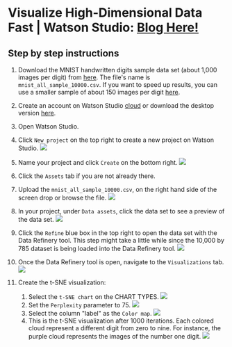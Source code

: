 # Visualize High-Dimensional Data Fast | Watson Studio: [Blog Here!](https://towardsdatascience.com/visualize-high-dimensional-data-fast-watson-studio-ebad7e7e1b6a)

## Step by step instructions

1. Download the MNIST handwritten digits sample data set (about 1,000 images per digit) from [here](https://ibm.box.com/s/94e4q8askq82owlnr6qxerworm6cx2sp). The file's name is `mnist_all_sample_10000.csv`. If you want to speed up results, you can use a smaller sample of about 150 images per digit [here](https://ibm.box.com/s/g8x3jii28evb5332cjzojq813xj5n6vx). 

1. Create an account on Watson Studio [cloud](https://www.ibm.com/cloud/watson-studio) or download the desktop version [here](https://www.ibm.com/products/watson-studio-desktop).

1. Open Watson Studio.

1. Click `New project` on the top right to create a new project on Watson Studio. <img src="https://github.com/IBMDataScience/visualize-data-fast/blob/master/screenshots/1%20create%20project.png">

1. Name your project and click `Create` on the bottom right. <img src="https://github.com/IBMDataScience/visualize-high-dim-data-fast/blob/master/screenshots/1%20name%20and%20create%20project.png">

1. Click the `Assets` tab if you are not already there.

1. Upload the `mnist_all_sample_10000.csv`, on the right hand side of the screen drop or browse the file. <img src="https://github.com/IBMDataScience/visualize-high-dim-data-fast/blob/master/screenshots/2%20drop%20or%20browse%20mnist%20data%20set.png">

1. In your project, under `Data assets`, click the data set to see a preview of the data set. <img src="https://github.com/IBMDataScience/visualize-high-dim-data-fast/blob/master/screenshots/3%20click%20data%20set%20to%20preview.png">

1. Click the `Refine` blue box in the top right to open the data set with the Data Refinery tool. This step might take a little while since the 10,000 by 785 dataset is being loaded into the Data Refinery tool. <img src="https://github.com/IBMDataScience/visualize-high-dim-data-fast/blob/master/screenshots/4%20click%20refine.png">

1. Once the Data Refinery tool is open, navigate to the `Visualizations` tab. <img src="https://github.com/IBMDataScience/visualize-high-dim-data-fast/blob/master/screenshots/5%20navigate%20to%20viz.png">

1. Create the t-SNE visualization:
    1. Select the `t-SNE chart` on the CHART TYPES. <img src="https://github.com/IBMDataScience/visualize-high-dim-data-fast/blob/master/screenshots/6%20choose%20tsne.png">
    1. Set the `Perplexity` parameter to 75. <img src="https://github.com/IBMDataScience/visualize-high-dim-data-fast/blob/master/screenshots/7%20set%20perp%20to%2075.png">
    1. Select the column "label" as the `Color map`. <img src="https://github.com/IBMDataScience/visualize-high-dim-data-fast/blob/master/screenshots/8%20set%20color%20map%20to%20label.png">
    1. This is the t-SNE visualization after 1000 iterations. Each colored cloud represent a different digit from zero to nine. For instance, the purple cloud represents the images of the number one digit. <img src="https://github.com/IBMDataScience/visualize-high-dim-data-fast/blob/master/screenshots/9%20tsne%20after%201000%20iterations.png">
